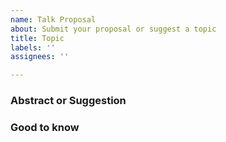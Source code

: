 ```yaml
---
name: Talk Proposal
about: Submit your proposal or suggest a topic
title: Topic
labels: ''
assignees: ''

---
```


### Abstract or Suggestion

<!-- Describe the topic. What is it about? What does it include? What are the main focus points? -->

### Good to know

<!-- Here you can add additional info, e.g. the estimated duration, a second speaker who will be joining you, things you need for the presentation, etc. -->

